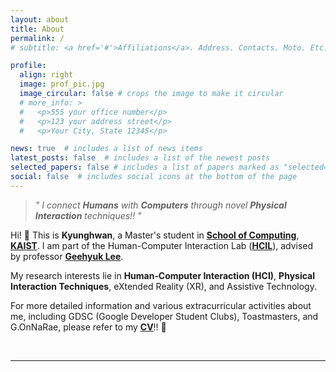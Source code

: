 ```yaml
---
layout: about
title: About
permalink: /
# subtitle: <a href='#'>Affiliations</a>. Address. Contacts. Moto. Etc.

profile:
  align: right
  image: prof_pic.jpg
  image_circular: false # crops the image to make it circular
  # more_info: >
  #   <p>555 your office number</p>
  #   <p>123 your address street</p>
  #   <p>Your City, State 12345</p>

news: true  # includes a list of news items
latest_posts: false  # includes a list of the newest posts
selected_papers: false # includes a list of papers marked as "selected={true}"
social: false  # includes social icons at the bottom of the page
---
```


> *" I connect **Humans** with **Computers** through novel **Physical Interaction** techniques!! "*

Hi! 👋 This is **Kyunghwan**, a Master's student in **[School of Computing](https://cs.kaist.ac.kr/)**, **[KAIST](https://www.kaist.ac.kr/)**.
I am part of the Human-Computer Interaction Lab (**[HCIL](https://hcil.kaist.ac.kr/)**), advised by professor **[Geehyuk Lee](https://scholar.google.co.kr/citations?user=wBXkmcQAAAAJ)**.

My research interests lie in **Human‐Computer Interaction (HCI)**, **Physical Interaction Techniques**, eXtended Reality (XR), and Assistive Technology.

For more detailed information and various extracurricular activities about me, including GDSC (Google Developer Student Clubs), Toastmasters, and G.OnNaRae, please refer to my **[CV](https://kyunghwan.xyz/assets/pdf/CV_KyunghwanKim.pdf)**!! 🙌

<br>

---
